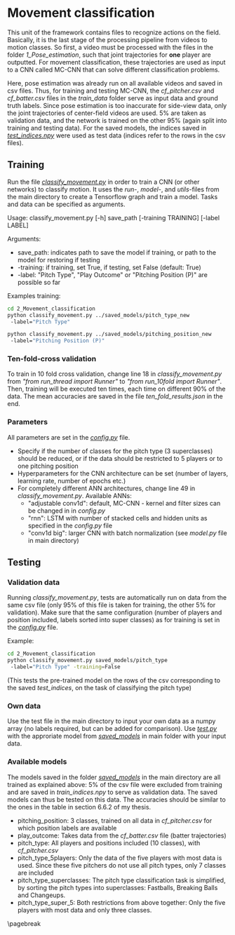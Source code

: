 
# Movement classification

This unit of the framework contains files to recognize actions on the field. Basically, it is the last stage of the processing pipeline from videos to motion classes. So first, a video must be processed with the files in the folder *1_Pose_estimation*, such that joint trajectories for **one** player are outputted. For movement classification, these trajectories are used as input to a CNN called MC-CNN that can solve different classification problems.

Here, pose estimation was already run on all available videos and saved in csv files. Thus, for training and testing MC-CNN, the *cf_pitcher.csv* and *cf_batter.csv* files in the *train_data* folder serve as input data and ground truth labels. Since pose estimation is too inaccurate for side-view data, only the joint trajectories of center-field videos are used. 5% are taken as validation data, and the network is trained on the other 95% (again split into training and testing data). For the saved models, the indices saved in [*test_indices.npy*](test_indices.npy) were used as test data (indices refer to the rows in the csv files).

## Training

Run the file [*classify_movement.py*](classify_movement.py) in order to train a CNN (or other networks) to classify motion. It uses the *run*-, *model*-, and *utils*-files from the main directory to create a Tensorflow graph and train a model. Tasks and data can be specified as arguments.

Usage: classify_movement.py [-h] save_path [-training TRAINING] [-label LABEL]

Arguments:

*  save_path: indicates path to save the model if training, or path to the model for restoring if testing
* -training: if training, set True, if testing, set False (default: True)
* -label: "Pitch Type", "Play Outcome" or "Pitching Position (P)" are possible so far

Examples training:

```bash
cd 2_Movement_classification
python classify_movement.py ../saved_models/pitch_type_new
 -label="Pitch Type"

python classify_movement.py ../saved_models/pitching_position_new
 -label="Pitching Position (P)"
```

### Ten-fold-cross validation

To train in 10 fold cross validation, change line 18 in *classify_movement.py* from *"from run_thread import Runner"* to *"from run_10fold import Runner"*. Then, training will be executed ten times, each time on different 90% of the data. The mean accuracies are saved in the file *ten_fold_results.json* in the end.

### Parameters

All parameters are set in the [*config.py*](config.py) file.

* Specify if the number of classes for the pitch type (3 superclasses) should be reduced, or if the data should be restricted to 5 players or to one pitching position
* Hyperparameters for the CNN architecture can be set (number of layers, learning rate, number of epochs etc.)
* For completely different ANN architectures, change line 49 in *classify_movement.py*. Available ANNs:
	* "adjustable conv1d": default, MC-CNN - kernel and filter sizes can be changed in in *config.py*
	* "rnn": LSTM with number of stacked cells and hidden units as specified in the *config.py* file
	* "conv1d big": larger CNN with batch normalization (see *model.py* file in main directory)


## Testing

### Validation data

Running *classify_movement.py*, tests are automatically run on data from the same csv file (only 95% of this file is taken for training, the other 5% for validation). Make sure that the same configuration (number of players and position included, labels sorted into super classes) as for training is set in the [*config.py*](config.py) file. 

Example:

```bash
cd 2_Movement_classification
python classify_movement.py saved_models/pitch_type
 -label="Pitch Type" -training=False
```

(This tests the pre-trained model on the rows of the csv corresponding to the saved *test_indices*, on the task of classifying the pitch type)

### Own data

Use the test file in the main directory to input your own data as a numpy array (no labels required, but can be added for comparison). Use [*test.py*](../test.py) with the approriate model from [*saved_models*](../saved_models) in main folder with your input data.

### Available models

The models saved in the folder [*saved_models*](../saved_models) in the main directory are all trained as explained above: 5% of the csv file were excluded from training and are saved in *train_indices.npy* to serve as validation data. The saved models can thus be tested on this data. The accuracies should be similar to the ones in the table in section 6.6.2 of my thesis.

* pitching_position: 3 classes, trained on all data in *cf_pitcher.csv* for which position labels are available
* play_outcome: Takes data from the *cf_batter.csv* file (batter trajectories)
* pitch_type: All players and positions included (10 classes), with *cf_pitcher.csv*
* pitch_type_5players: Only the data of the five players with most data is used. Since these five pitchers do not use all pitch types, only 7 classes are included
* pitch_type_superclasses: The pitch type classification task is simplified, by sorting the pitch types into superclasses: Fastballs, Breaking Balls and Changeups.
* pitch_type_super_5: Both restrictions from above together: Only the five players with most data and only three classes.

\pagebreak

